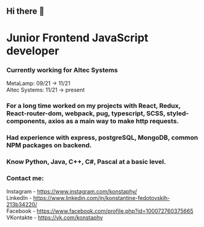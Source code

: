 ## Hi there 👋

# Junior Frontend JavaScript developer

### Currently working for Altec Systems

MetaLamp: 09/21 -> 11/21 </br>
Altec Systems: 11/21 -> present
### For a long time worked on my projects with React, Redux, React-router-dom, webpack, pug, typescript, SCSS, styled-components, axios as a main way to make http requests.
### Had experience with express, postgreSQL, MongoDB, common NPM packages on backend.

### Know Python, Java, C++, C#, Pascal at a basic level.

### Contact me:

Instagram - https://www.instagram.com/konstaphy/ <br>
LinkedIn - https://www.linkedin.com/in/konstantine-fedotovskih-213b34220/ <br>
Facebook - https://www.facebook.com/profile.php?id=100072760375665 <br>
VKontakte - https://vk.com/konstaphy
